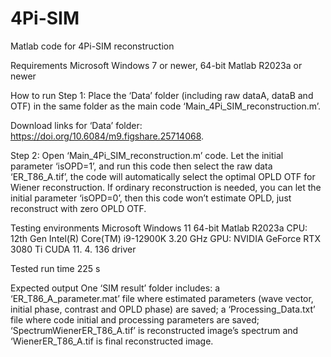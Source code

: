 # 4Pi-SIM
Matlab code for 4Pi-SIM reconstruction

Requirements
Microsoft Windows 7 or newer, 64-bit
Matlab R2023a or newer

How to run
Step 1: Place the ‘Data’ folder (including raw dataA, dataB and OTF) in the same folder as the main code ‘Main_4Pi_SIM_reconstruction.m’.

Download links for ‘Data’ folder: https://doi.org/10.6084/m9.figshare.25714068.

Step 2: Open ‘Main_4Pi_SIM_reconstruction.m’ code. Let the initial parameter ‘isOPD=1’, and run this code then select the raw data ‘ER_T86_A.tif’, the code will automatically select the optimal OPLD OTF for Wiener reconstruction. If ordinary reconstruction is needed, you can let the initial parameter ‘isOPD=0’, then this code won’t estimate OPLD, just reconstruct with zero OPLD OTF.

Testing environments
Microsoft Windows 11 64-bit
Matlab R2023a
CPU: 12th Gen Intel(R) Core(TM) i9-12900K 3.20 GHz
GPU: NVIDIA GeForce RTX 3080 Ti
CUDA 11. 4. 136 driver

Tested run time
225 s

Expected output
One ‘SIM result’ folder includes: a ‘ER_T86_A_parameter.mat’ file where estimated parameters (wave vector, initial phase, contrast and OPLD phase) are saved; a ‘Processing_Data.txt’ file where code initial and processing parameters are saved; ‘SpectrumWienerER_T86_A.tif’ is reconstructed image’s spectrum and ‘WienerER_T86_A.tif is final reconstructed image.
